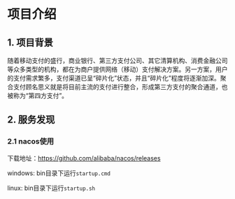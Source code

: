 # 项目介绍

## 1. 项目背景

​		随着移动支付的盛行，商业银行、第三方支付公司、其它清算机构、消费金融公司等众多类型的机构，都在为商户提供网络（移动）支付解决方案。另一方案，用户的支付需求繁多，支付渠道已呈“碎片化”状态，并且“碎片化”程度将逐渐加深。聚合支付顾名思义就是将目前主流的支付进行整合，形成第三方支付的聚合通道，也被称为“第四方支付”。





## 2. 服务发现

### 2.1 nacos使用

下载地址：https://github.com/alibaba/nacos/releases

windows: bin目录下运行`startup.cmd`

linux: bin目录下运行`startup.sh`







































